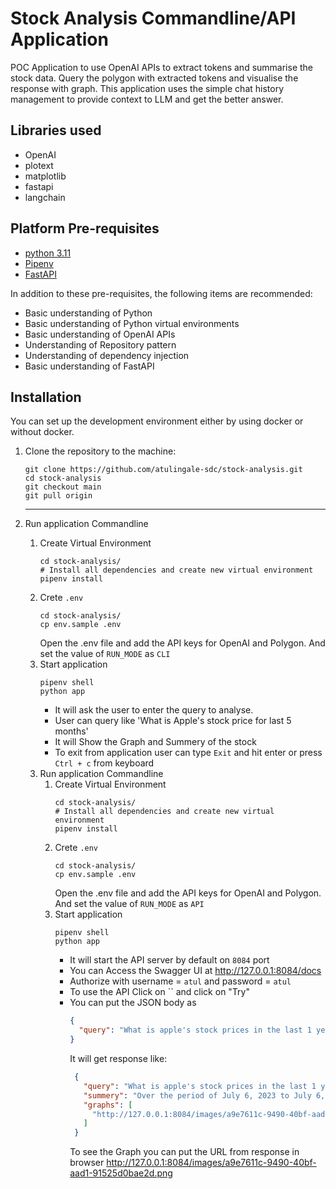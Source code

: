 # Stock Analysis Commandline/API Application
POC Application to use OpenAI APIs to extract tokens and summarise the stock data.
Query the polygon with extracted tokens and visualise the response with graph. 
This application uses the simple chat history management to provide context to LLM and get the better answer.

## Libraries used
- OpenAI
- plotext
- matplotlib
- fastapi
- langchain

## Platform Pre-requisites

- [python 3.11](https://www.python.org/downloads/)
- [Pipenv](https://pipenv.pypa.io/en/latest/installation.html)
- [FastAPI](https://fastapi.tiangolo.com/)

In addition to these pre-requisites, the following items are recommended:

- Basic understanding of Python
- Basic understanding of Python virtual environments
- Basic understanding of OpenAI APIs
- Understanding of Repository pattern
- Understanding of dependency injection 
- Basic understanding of FastAPI

## Installation
   You can set up the development environment either by using docker or without docker.
1) Clone the repository to the machine:
   ```shell
   git clone https://github.com/atulingale-sdc/stock-analysis.git
   cd stock-analysis
   git checkout main
   git pull origin
   ```
   ---

2) Run application Commandline
   1. Create Virtual Environment
      ```shell
      cd stock-analysis/
      # Install all dependencies and create new virtual environment
      pipenv install
      ```
   2. Crete `.env`
      ```shell
      cd stock-analysis/
      cp env.sample .env
      ```
      Open the .env file and add the API keys for OpenAI and Polygon. And set the value of `RUN_MODE` as `CLI`
   3. Start application
      ```shell
      pipenv shell
      python app
      ```
      - It will ask the user to enter the query to analyse.
      - User can query like 'What is Apple's stock price for last 5 months'
      - It will Show the Graph and Summery of the stock
      - To exit from application user can type `Exit` and hit enter or press `Ctrl + c` from keyboard

   3) Run application Commandline
      1. Create Virtual Environment
         ```shell
         cd stock-analysis/
         # Install all dependencies and create new virtual environment
         pipenv install
         ```
      2. Crete `.env`
         ```shell
         cd stock-analysis/
         cp env.sample .env
         ```
         Open the .env file and add the API keys for OpenAI and Polygon. And set the value of `RUN_MODE` as `API`
      3. Start application
         ```shell
         pipenv shell
         python app
         ```
         - It will start the API server by default on `8084` port
         - You can Access the Swagger UI at http://127.0.0.1:8084/docs
         - Authorize with username = `atul` and password = `atul`
         - To use the API Click on `` and click on "Try"
         - You can put the JSON body as
           ```json
           {
             "query": "What is apple's stock prices in the last 1 year?"
           }
           ```
           It will get response like:
           ```json
            {
              "query": "What is apple's stock prices in the last 1 year?",
              "summery": "Over the period of July 6, 2023 to July 6, 2024, Apple's stock (AAPL) had a fluctuating opening price, opening at 193.78 and reaching a high of 226.45. The stock also experienced a low of 165.67 and closed at 226.34. The volume of trading was consistently high, with a peak of 1.659 billion shares traded on July 6, 2024. Overall, the stock showed a positive trend, increasing from 196.45 to 226.34 over the course of the year.",
              "graphs": [
                "http://127.0.0.1:8084/images/a9e7611c-9490-40bf-aad1-91525d0bae2d.png"
              ]
            }
           ```
           To see the Graph you can put the URL from response in browser http://127.0.0.1:8084/images/a9e7611c-9490-40bf-aad1-91525d0bae2d.png
         